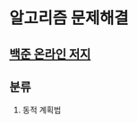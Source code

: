 알고리즘 문제해결
==============
[백준 온라인 저지]
----------------
## 분류
1. 동적 계획법




[백준 온라인 저지]: https://www.acmicpc.net